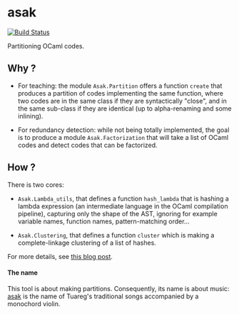 ﻿# asak

[![Build Status](https://travis-ci.com/nobrakal/asak.svg?branch=master)](https://travis-ci.com/nobrakal/asak)

Partitioning OCaml codes.

## Why ?

* For teaching: the module `Asak.Partition` offers a function `create` that produces a partition of codes implementing the same function, where two codes are in the same class if they are syntactically "close", and in the same sub-class if they are identical (up to alpha-renaming and some inlining).

* For redundancy detection: while not being totally implemented, the goal is to produce a module `Asak.Factorization` that will take a list of OCaml codes and detect codes that can be factorized.

## How ?

There is two cores:

* `Asak.Lambda_utils`, that defines a function `hash_lambda` that is hashing a lambda expression (an intermediate language in the OCaml compilation pipeline), capturing only the shape of the AST, ignoring for example variable names, function names, pattern-matching order…

* `Asak.Clustering`, that defines a function `cluster` which is making a complete-linkage clustering of a list of hashes.

For more details, see [this blog post](https://blog.nyarlathotep.one/2019/06/learnocaml-code-classification/).

#### The name

This tool is about making partitions. Consequently, its name is about music: [asak](https://en.wikipedia.org/wiki/Tuareg_people#Music) is the name of Tuareg's traditional songs accompanied by a monochord violin.
